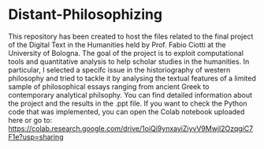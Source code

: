 # Distant-Philosophizing
This repository has been created to host the files related to the final project of the Digital Text in the Humanities held by Prof. Fabio Ciotti at the University of Bologna.
The goal of the project is to exploit computational tools and quantitative analysis to help scholar studies in the humanities. In particular, I selected a specifc issue in the historiography of western philosophy and tried to tackle it by analysing the textual features of a limited sample of philosophical essays ranging from ancient Greek to contemporary analytical philsophy. 
You can find detailed information about the project and the results in the .ppt file. If you want to check the Python code that was implemented, you can open the Colab notebook uploaded here or go to: https://colab.research.google.com/drive/1oiQi9ynxayiZiyvV9Mwjl2OzqgiC7F1e?usp=sharing
